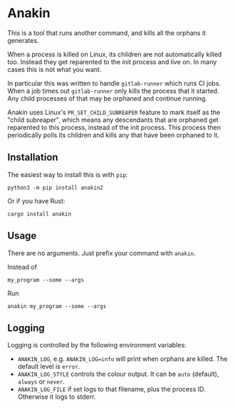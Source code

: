 # Anakin

This is a tool that runs another command, and kills all the orphans it generates.

When a process is killed on Linux, its children are not automatically killed too. Instead they get reparented to the init process and live on. In many cases this is not what you want.

In particular this was written to handle `gitlab-runner` which runs CI jobs. When a job times out `gitlab-runner` only kills the process that it started. Any child processes of that may be orphaned and continue running.

Anakin uses Linux's `PR_SET_CHILD_SUBREAPER` feature to mark itself as the "child subreaper", which means any descendants that are orphaned get reparented to this process, instead of the init process. This process then periodically polls its children and kills any that have been orphaned to it.

## Installation

The easiest way to install this is with `pip`:

    python3 -m pip install anakin2

Or if you have Rust:

    cargo install anakin

## Usage

There are no arguments. Just prefix your command with `anakin`.

Instead of

    my_program --some --args

Run

    anakin my_program --some --args

## Logging

Logging is controlled by the following environment variables:

* `ANAKIN_LOG`, e.g. `ANAKIN_LOG=info` will print when orphans are killed. The default level is `error`.
* `ANAKIN_LOG_STYLE` controls the colour output. It can be `auto` (default), `always` or `never`.
* `ANAKIN_LOG_FILE` if set logs to that filename, plus the process ID. Otherwise it logs to stderr.
